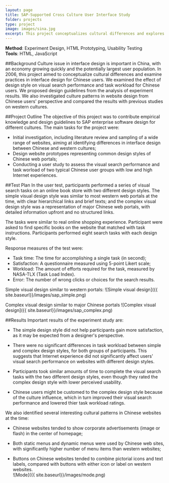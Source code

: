 ```yaml
---
layout: page
title: SAP-Supported Cross Culture User Interface Study
folder: projects
type: project
image: images/sina.jpg
excerpt: This project conceptualizes cultural differences and explores practice in web portal design for Chinese users. With an experiment study, we examined the effects of design styles on visual search performance and attitudes on Chinese people and proposed design guidelines from results. We also investigated prominent culture patterns in web design from Chinese users' perspective and compared the results with previous studies on US and Korean cultures.
---
```


**Method**: Experiment Design, HTML Prototyping, Usability Testing  
**Tools**: HTML, JavaScript

##Background
Culture issue in interface design is important in China, with an economy growing quickly and the potentially largest user population. In 2006, this project aimed to conceptualize cultural differences and examine practices in interface design for Chinese users. We examined the effect of design style on visual search performance and task workload for Chinese users. We proposed design guidelines from the analysis of experiment results. We also investigated culture patterns in website design from Chinese users' perspective and compared the results with previous studies on western cultures.

##Project Outline
The objective of this project was to contribute empirical knowledge and design guidelines to SAP enterprise software design for different cultures. The main tasks for the project were:

- Initial investigation, including literature review and sampling of a wide range of websites, aiming at identifying differences in interface design between Chinese and western cultures;  
- Design website prototypes representing common design styles of Chinese web portals;  
- Conducting a user study to assess the visual search performance and task worload of two typical Chinese user groups with low and high Internet experiences.

##Test Plan
In the user test, participants performed a series of visual search tasks on an online book store with two different design styles. The simple visual design style was similar to most western web portals at the time, with clear hierarchical links and brief texts; and the complex visual design style was a representation of major Chinese web portals, with detailed information upfront and no structured links. 

The tasks were similar to real online shopping experience. Participant were asked to find specific books on the website that matched with task instructions. Participants performed eight search tasks with each design style.

Response measures of the test were:

- Task time: The time for accomplishing a single task (in second);
- Satisfaction:	A questionnaire measured using 5-point Likert scale;
- Workload: The amount of efforts required for the task, measured by NASA-TLX (Task Load Index).
- Error: The number of wrong clicks or choices for the search results.

Simple visual design similar to western portals: 
![Simple visual design]({{ site.baseurl}}/images/sap_simple.png)

Complex visual design similar to major Chinese portals 
![Complex visual design]({{ site.baseurl}}/images/sap_complex.png)

##Results
Important results of the experiment study are:  

- The simple design style did not help participants gain more satisfaction, as it may be expected from a designer's perspective. 

- There were no significant differences in task workload between simple and complex design styles, for both groups of participants. This suggests that Internet experience did not significantly affect users' visual search performance on websites with different design styles.

- Participants took similar amounts of time to complete the visual search tasks with the two different design styles, even though they rated the complex design style with lower perceived usability.

- Chinese users might be customed to the complex design style because of the culture influence, which in turn improved their visual search performance and lowered thier task workload ratings. 


We also identified several interesting cultural patterns in Chinese websites at the time:

- Chinese websites tended to show corporate advertisements (image or flash) in the center of homepage;

- Both static menus and dynamic menus were used by Chinese web sites, with significantly higher number of menu items than western websites;

- Buttons on Chinese websites tended to combine pictorial icons and text labels, compared with buttons with either icon or label on western websites.  
![Mode]({{ site.baseurl}}/images/mode.png)